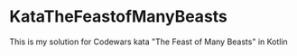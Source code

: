 # KataTheFeastofManyBeasts

This is my solution for Codewars kata "The Feast of Many Beasts" in Kotlin
